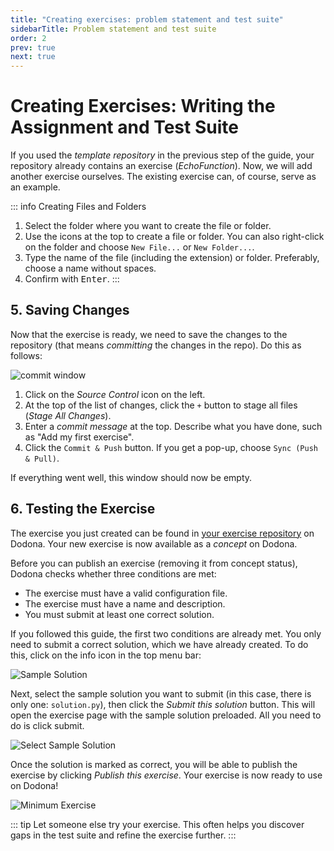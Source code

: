 ```yaml
---
title: "Creating exercises: problem statement and test suite"
sidebarTitle: Problem statement and test suite
order: 2
prev: true
next: true
---
```


# Creating Exercises: Writing the Assignment and Test Suite

If you used the _template repository_ in the previous step of the guide, your repository already contains an exercise (_EchoFunction_).
Now, we will add another exercise ourselves.
The existing exercise can, of course, serve as an example.

::: info Creating Files and Folders
1. Select the folder where you want to create the file or folder.
2. Use the icons at the top to create a file or folder. You can also right-click on the folder and choose `New File...` or `New Folder...`.
3. Type the name of the file (including the extension) or folder. Preferably, choose a name without spaces.
4. Confirm with <kbd>Enter</kbd>.
:::

<!--@include: ../../examples/_common.md-->

## 5. Saving Changes

Now that the exercise is ready, we need to save the changes to the repository (that means _committing_ the changes in the repo).
Do this as follows:

![commit window](./commit.png)

1. Click on the _Source Control_ icon on the left.
2. At the top of the list of changes, click the `+` button to stage all files (_Stage All Changes_).
3. Enter a _commit message_ at the top. Describe what you have done, such as "Add my first exercise".
4. Click the `Commit & Push` button. If you get a pop-up, choose `Sync (Push & Pull)`.

If everything went well, this window should now be empty.

## 6. Testing the Exercise

The exercise you just created can be found in [your exercise repository](https://dodona.be/en/repositories/) on Dodona.
Your new exercise is now available as a _concept_ on Dodona.

Before you can publish an exercise (removing it from concept status), Dodona checks whether three conditions are met:

- The exercise must have a valid configuration file.
- The exercise must have a name and description.
- You must submit at least one correct solution.

If you followed this guide, the first two conditions are already met.
You only need to submit a correct solution, which we have already created.
To do this, click on the info icon in the top menu bar:

![Sample Solution](./sample-solution.png)

Next, select the sample solution you want to submit (in this case, there is only one: `solution.py`), then click the _Submit this solution_ button.
This will open the exercise page with the sample solution preloaded.
All you need to do is click submit.

![Select Sample Solution](./dodona-submit.png)

Once the solution is marked as correct, you will be able to publish the exercise by clicking _Publish this exercise_.
Your exercise is now ready to use on Dodona!

![Minimum Exercise](./minimum.png)

::: tip
Let someone else try your exercise. This often helps you discover gaps in the test suite and refine the exercise further.
:::
